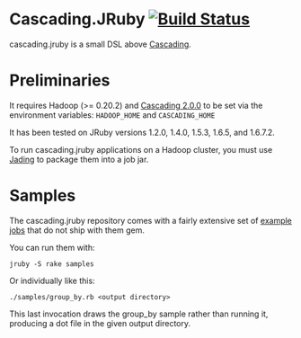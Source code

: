 # Cascading.JRuby [![Build Status](https://secure.travis-ci.org/mrwalker/cascading.jruby.png)](http://travis-ci.org/mrwalker/cascading.jruby)

cascading.jruby is a small DSL above [Cascading](http://www.cascading.org/).

# Preliminaries

It requires Hadoop (>= 0.20.2) and [Cascading 2.0.0](http://files.cascading.org/cascading/2.0/cascading-2.0.0.tgz) to be set via the environment variables: `HADOOP_HOME` and `CASCADING_HOME`

It has been tested on JRuby versions 1.2.0, 1.4.0, 1.5.3, 1.6.5, and 1.6.7.2.

To run cascading.jruby applications on a Hadoop cluster, you must use
[Jading](https://github.com/etsy/jading) to package them into a job jar.

# Samples

The cascading.jruby repository comes with a fairly extensive set of [example jobs](https://github.com/etsy/cascading.jruby/tree/master/samples) that do not ship with them gem.

You can run them with:

    jruby -S rake samples
    
Or individually like this:

    ./samples/group_by.rb <output directory>

This last invocation draws the group\_by sample rather than running it, producing a dot file in the given output directory.
